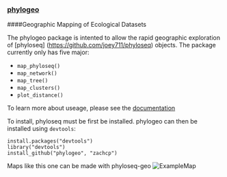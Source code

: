 ### [phylogeo](http://zachcp.github.com/phylogeo/)

####Geographic Mapping of Ecological Datasets

The phylogeo package is intented to allow the rapid geographic exploration of [phyloseq] (https://github.com/joey711/phyloseq) objects. The package currently only has five major: 

- `map_phyloseq()` 
- `map_network()` 
- `map_tree()`
- `map_clusters()`
- `plot_distance()`

To learn more about useage, please see the [documentation](http://zachcp.github.io/phylogeo/)

To install, phyloseq must be first be installed. phylogeo can then be installed using `devtools`:

```
install.packages("devtools")
library("devtools")
install_github("phylogeo", "zachcp")
```

Maps like this one can be made with phyloseq-geo ![ExampleMap](https://dl.dropboxusercontent.com/u/1803062/examplemap.png)

